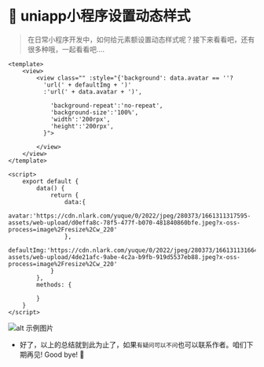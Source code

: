 



# :fox_face: uniapp小程序设置动态样式



>在日常小程序开发中，如何给元素额设置动态样式呢？接下来看看吧，还有很多种哦，一起看看吧....

>



```
<template>
    <view>
		<view class="" :style="{'background': data.avatar == ''? 
		  'url(' + defaultImg + ')'
		  :'url(' + data.avatar + ')',

			'background-repeat':'no-repeat',
			'background-size':'100%',
			'width':'200rpx',
			'height':'200rpx',
		  }">
			
		</view>
    </view>
</template>

<script>
    export default {
        data() {
            return {
				data:{
					avatar:'https://cdn.nlark.com/yuque/0/2022/jpeg/280373/1661311317595-assets/web-upload/d0effa8c-78f5-477f-b070-481840860bfe.jpeg?x-oss-process=image%2Fresize%2Cw_220'
				},
				defaultImg:'https://cdn.nlark.com/yuque/0/2022/jpeg/280373/1661311316649-assets/web-upload/4de21afc-9abe-4c2a-b9fb-919d5537eb88.jpeg?x-oss-process=image%2Fresize%2Cw_220'
            }
        },
        methods: {
            
        }
    }
</script>

```


![alt 示例图片](/img/study/uniapp/uniapp小程序设置动态样式/demo.jpg)




* 好了，以上的总结就到此为止了，如果`有疑问可以不问`也可以联系作者。咱们下期再见! Good bye! 🌸